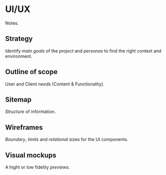 # UI/UX

Notes.

## Strategy

Identify *main goals* of the *project* and *personas* to find the
right context and environment.

## Outline of scope

User and Client *needs* (Content & Functionality).

## Sitemap

*Structure* of information.

## Wireframes

*Boundary*, *limits* and *relational* sizes for the UI components.

## Visual mockups

A hight or low fidelity *previews*.
